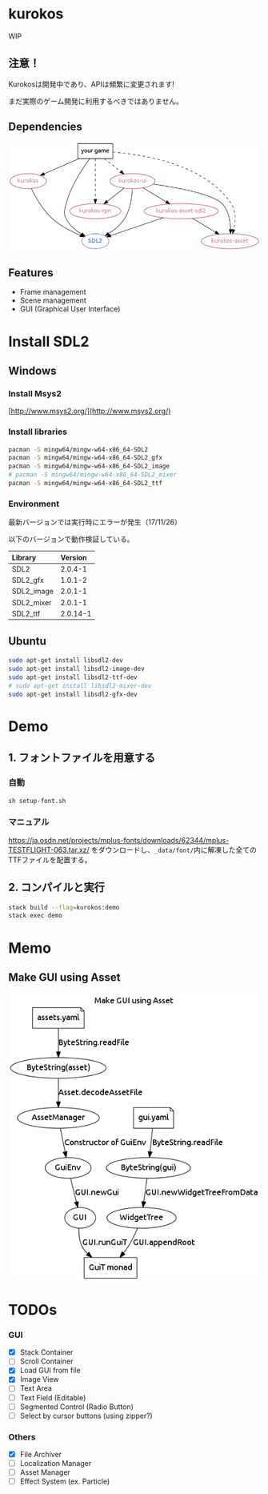 # kurokos

WIP

## 注意！
Kurokosは開発中であり、APIは頻繁に変更されます!

まだ実際のゲーム開発に利用するべきではありません。

## Dependencies

![Dependencies](./doc/depend.png)

## Features
- Frame management
- Scene management
- GUI (Graphical User Interface)

# Install SDL2

## Windows

### Install Msys2
[http://www.msys2.org/](http://www.msys2.org/)

### Install libraries
```sh
pacman -S mingw64/mingw-w64-x86_64-SDL2
pacman -S mingw64/mingw-w64-x86_64-SDL2_gfx
pacman -S mingw64/mingw-w64-x86_64-SDL2_image
# pacman -S mingw64/mingw-w64-x86_64-SDL2_mixer
pacman -S mingw64/mingw-w64-x86_64-SDL2_ttf
```

### Environment

最新バージョンでは実行時にエラーが発生（17/11/26）

以下のバージョンで動作検証している。

| Library    | Version  |
|:-----------|:---------|
| SDL2       | 2.0.4-1  |
| SDL2_gfx   | 1.0.1-2  |
| SDL2_image | 2.0.1-1  |
| SDL2_mixer | 2.0.1-1  |
| SDL2_ttf   | 2.0.14-1 |

## Ubuntu

```sh
sudo apt-get install libsdl2-dev
sudo apt-get install libsdl2-image-dev
sudo apt-get install libsdl2-ttf-dev
# sudo apt-get install libsdl2-mixer-dev
sudo apt-get install libsdl2-gfx-dev
```

# Demo

## 1. フォントファイルを用意する

### 自動

```
sh setup-font.sh
```

### マニュアル

https://ja.osdn.net/projects/mplus-fonts/downloads/62344/mplus-TESTFLIGHT-063.tar.xz/
をダウンロードし、`_data/font/`内に解凍した全てのTTFファイルを配置する。

## 2. コンパイルと実行

```sh
stack build --flag=kurokos:demo
stack exec demo
```

# Memo

## Make GUI using Asset

![make-gui-using-asset](./doc/make-gui-using-asset.png)

# TODOs

### GUI
- [x] Stack Container
- [ ] Scroll Container
- [x] Load GUI from file
- [x] Image View
- [ ] Text Area
- [ ] Text Field (Editable)
- [ ] Segmented Control (Radio Button)
- [ ] Select by cursor buttons (using zipper?)

### Others
- [x] File Archiver
- [ ] Localization Manager
- [ ] Asset Manager
- [ ] Effect System (ex. Particle)
